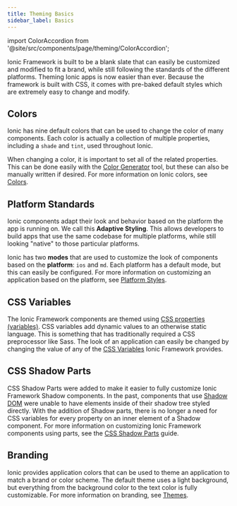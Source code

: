 ```yaml
---
title: Theming Basics
sidebar_label: Basics
---
```


import ColorAccordion from '@site/src/components/page/theming/ColorAccordion';

<head>
  <title>Theming | Ionic Apps: Color and Theming Basics Definition</title>
  <meta
    name="description"
    content="The definition of theming apps just got simplified. Ionic Framework is built with pre-baked styles and colors which are extremely easy to change and modify."
  />
</head>

Ionic Framework is built to be a blank slate that can easily be customized and modified to fit a brand, while still following the standards of the different platforms. Theming Ionic apps is now easier than ever. Because the framework is built with CSS, it comes with pre-baked default styles which are extremely easy to change and modify.

## Colors

Ionic has nine default colors that can be used to change the color of many components. Each color is actually a collection of multiple properties, including a `shade` and `tint`, used throughout Ionic.

When changing a color, it is important to set all of the related properties. This can be done easily with the [Color Generator](color-generator.md) tool, but these can also be manually written if desired. For more information on Ionic colors, see [Colors](colors.md).

<ColorAccordion />

## Platform Standards

Ionic components adapt their look and behavior based on the platform the app is running on. We call this <strong>Adaptive Styling</strong>. This allows developers to build apps that use the same codebase for multiple platforms, while still looking "native" to those particular platforms.

Ionic has two **modes** that are used to customize the look of components based on the **platform**: `ios` and `md`. Each platform has a default mode, but this can easily be configured. For more information on customizing an application based on the platform, see [Platform Styles](platform-styles.md).

## CSS Variables

The Ionic Framework components are themed using <a href="https://developer.mozilla.org/en-US/docs/Web/CSS/Using_CSS_variables" target="_blank" rel="noopener noreferrer">CSS properties (variables)</a>. CSS variables add dynamic values to an otherwise static language. This is something that has traditionally required a CSS preprocessor like Sass. The look of an application can easily be changed by changing the value of any of the [CSS Variables](css-variables.md) Ionic Framework provides.

## CSS Shadow Parts

CSS Shadow Parts were added to make it easier to fully customize Ionic Framework Shadow components. In the past, components that use <a href="https://developer.mozilla.org/en-US/docs/Web/Web_Components/Using_shadow_DOM" target="_blank" rel="noopener noreferrer">Shadow DOM</a> were unable to have elements inside of their shadow tree styled directly. With the addition of Shadow parts, there is no longer a need for CSS variables for every property on an inner element of a Shadow component. For more information on customizing Ionic Framework components using parts, see the [CSS Shadow Parts](css-shadow-parts.md) guide.

## Branding

Ionic provides application colors that can be used to theme an application to match a brand or color scheme. The default theme uses a light background, but everything from the background color to the text color is fully customizable. For more information on branding, see [Themes](themes.md).
